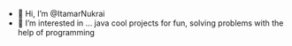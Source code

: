 - 👋 Hi, I’m @ItamarNukrai
- 👀 I’m interested in ... java cool projects for fun, solving problems with the help of programming

<!---
ItamarNukrai/ItamarNukrai is a ✨ special ✨ repository because its `README.md` (this file) appears on your GitHub profile.
You can click the Preview link to take a look at your changes.
--->
